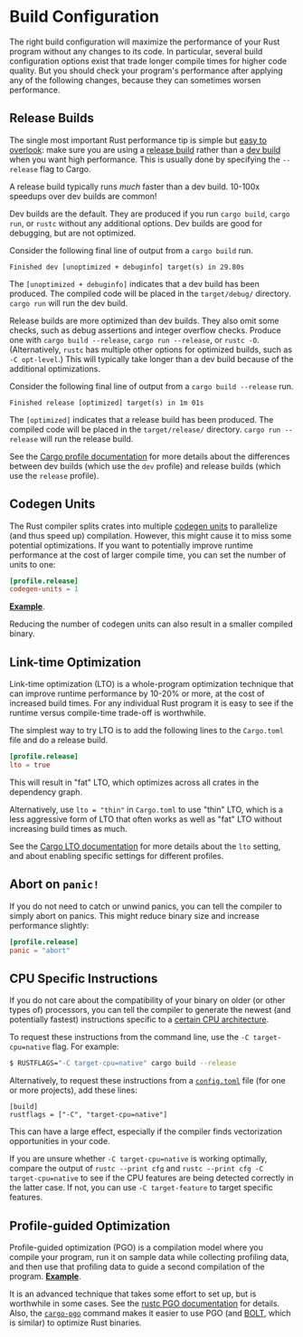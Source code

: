 # Build Configuration

The right build configuration will maximize the performance of your Rust
program without any changes to its code. In particular, several build
configuration options exist that trade longer compile times for higher code
quality. But you should check your program's performance after applying any of
the following changes, because they can sometimes worsen performance.

## Release Builds

The single most important Rust performance tip is simple but [easy to
overlook]: make sure you are using a [release build] rather than a [dev build]
when you want high performance. This is usually done by specifying the
`--release` flag to Cargo.

[easy to overlook]: https://users.rust-lang.org/t/why-my-rust-program-is-so-slow/47764/5
[release build]: https://doc.rust-lang.org/cargo/reference/profiles.html#release
[dev build]: https://doc.rust-lang.org/cargo/reference/profiles.html#dev

A release build typically runs *much* faster than a dev build. 10-100x speedups
over dev builds are common!

Dev builds are the default. They are produced if you run `cargo build`,
`cargo run`, or `rustc` without any additional options. Dev builds are good
for debugging, but are not optimized.

Consider the following final line of output from a `cargo build` run.
```text
Finished dev [unoptimized + debuginfo] target(s) in 29.80s
```
The `[unoptimized + debuginfo]` indicates that a dev build has been produced.
The compiled code will be placed in the `target/debug/` directory. `cargo run`
will run the dev build.

Release builds are more optimized than dev builds. They also omit some checks,
such as debug assertions and integer overflow checks. Produce one with `cargo
build --release`, `cargo run --release`, or `rustc -O`. (Alternatively, `rustc`
has multiple other options for optimized builds, such as `-C opt-level`.) This
will typically take longer than a dev build because of the additional
optimizations.

Consider the following final line of output from a `cargo build --release` run.
```text
Finished release [optimized] target(s) in 1m 01s
```
The `[optimized]` indicates that a release build has been produced. The
compiled code will be placed in the `target/release/` directory. `cargo run
--release` will run the release build.

See the [Cargo profile documentation] for more details about the differences
between dev builds (which use the `dev` profile) and release builds (which use
the `release` profile).

[Cargo profile documentation]: https://doc.rust-lang.org/cargo/reference/profiles.html

## Codegen Units

The Rust compiler splits crates into multiple [codegen units] to parallelize
(and thus speed up) compilation. However, this might cause it to miss some
potential optimizations. If you want to potentially improve runtime performance
at the cost of larger compile time, you can set the number of units to one:
```toml
[profile.release]
codegen-units = 1
```
[**Example**](https://likebike.com/posts/How_To_Write_Fast_Rust_Code.html#emit-asm).

[codegen units]: https://doc.rust-lang.org/rustc/codegen-options/index.html#codegen-units

Reducing the number of codegen units can also result in a smaller compiled
binary.

## Link-time Optimization

Link-time optimization (LTO) is a whole-program optimization technique that can
improve runtime performance by 10-20% or more, at the cost of increased build
times. For any individual Rust program it is easy to see if the runtime versus
compile-time trade-off is worthwhile.

The simplest way to try LTO is to add the following lines to the `Cargo.toml`
file and do a release build.
```toml
[profile.release]
lto = true
```
This will result in "fat" LTO, which optimizes across all crates in the
dependency graph.

Alternatively, use `lto = "thin"` in `Cargo.toml` to use "thin" LTO, which is a
less aggressive form of LTO that often works as well as "fat" LTO without
increasing build times as much.

See the [Cargo LTO documentation] for more details about the `lto` setting, and
about enabling specific settings for different profiles.

[Cargo LTO documentation]: https://doc.rust-lang.org/cargo/reference/profiles.html#lto

## Abort on `panic!`

If you do not need to catch or unwind panics, you can tell the compiler to
simply abort on panics. This might reduce binary size and increase performance
slightly:
```toml
[profile.release]
panic = "abort"
```

## CPU Specific Instructions

If you do not care about the compatibility of your binary on older (or other
types of) processors, you can tell the compiler to generate the newest (and
potentially fastest) instructions specific to a [certain CPU architecture].

[certain CPU architecture]: https://doc.rust-lang.org/1.41.1/rustc/codegen-options/index.html#target-cpu

To request these instructions from the command line, use the `-C
target-cpu=native` flag. For example:
```bash
$ RUSTFLAGS="-C target-cpu=native" cargo build --release
```

Alternatively, to request these instructions from a [`config.toml`] file (for
one or more projects), add these lines:
```text
[build]
rustflags = ["-C", "target-cpu=native"]
```
[`config.toml`]: https://doc.rust-lang.org/cargo/reference/config.html

This can have a large effect, especially if the compiler finds vectorization
opportunities in your code.

If you are unsure whether `-C target-cpu=native` is working optimally, compare
the output of `rustc --print cfg` and `rustc --print cfg -C target-cpu=native`
to see if the CPU features are being detected correctly in the latter case. If
not, you can use `-C target-feature` to target specific features.

## Profile-guided Optimization

Profile-guided optimization (PGO) is a compilation model where you compile
your program, run it on sample data while collecting profiling data, and then
use that profiling data to guide a second compilation of the program.
[**Example**](https://blog.rust-lang.org/inside-rust/2020/11/11/exploring-pgo-for-the-rust-compiler.html).

It is an advanced technique that takes some effort to set up, but is worthwhile
in some cases. See the [rustc PGO documentation] for details. Also, the
[`cargo-pgo`] command makes it easier to use PGO (and [BOLT], which is similar)
to optimize Rust binaries.

[rustc PGO documentation]: https://doc.rust-lang.org/rustc/profile-guided-optimization.html
[`cargo-pgo`]: https://github.com/Kobzol/cargo-pgo
[BOLT]: https://github.com/llvm/llvm-project/tree/main/bolt
